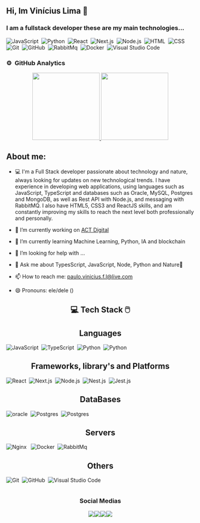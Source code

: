 ## Hi, Im Vinícius Lima  👋
### I am a fullstack developer these are my main technologies...

![JavaScript](https://img.shields.io/badge/-JavaScript-05122A?style=for-the-badge&logo=javascript)&nbsp;
![Python](https://img.shields.io/badge/-Python-05122A?style=for-the-badge&logo=python)&nbsp;
![React](https://img.shields.io/badge/-React-05122A?logo=react&style=for-the-badge)&nbsp;
![Next.js](https://img.shields.io/badge/Next.js-05122A?logo=nextdotjs&style=for-the-badge)&nbsp;
![Node.js](https://img.shields.io/badge/-Node.js-05122A?style=for-the-badge&logo=node.js)&nbsp;
![HTML](https://img.shields.io/badge/-HTML-05122A?style=for-the-badge&logo=HTML5)&nbsp;
![CSS](https://img.shields.io/badge/-CSS-05122A?style=for-the-badge&logo=CSS3&logoColor=1572B6)&nbsp;
![Git](https://img.shields.io/badge/-Git-05122A?style=for-the-badge&logo=git)&nbsp;
![GitHub](https://img.shields.io/badge/-GitHub-05122A?style=for-the-badge&logo=github)&nbsp;
![RabbitMq](https://img.shields.io/badge/RabbitMQ-05122A?logo=rabbitmq&style=for-the-badge)&nbsp;
![Docker](https://img.shields.io/badge/Docker-05122A?logo=docker&style=for-the-badge)&nbsp;
![Visual Studio Code](https://img.shields.io/badge/-Visual%20Studio%20Code-05122A?style=for-the-badge&logo=visual-studio-code&logoColor=007ACC)&nbsp;


### ⚙️ &nbsp;GitHub Analytics

<p align="center">
<a href="https://github.com/VinnyLima">
  <img height="180em" src="https://github-readme-stats.vercel.app/api?username=VinnyLima&show_icons=true&theme=algolia&include_all_commits=true&count_private=true"/>
  <img height="180em" src="https://github-readme-stats.vercel.app/api/top-langs/?username=VinnyLima&layout=compact&langs_count=8&theme=algolia"/>
</a>
</p>

##  About me:

- 💻  I'm a Full Stack developer passionate about technology and nature, always looking for updates on new technological trends. I have experience in developing web applications, using languages ​​such as JavaScript, TypeScript and databases such as Oracle, MySQL, Postgres and MongoDB, as well as Rest API with Node.js, and messaging with RabbitMQ. I also have HTML5, CSS3 and ReactJS skills, and am constantly improving my skills to reach the next level both professionally and personally.

- 🔭 I’m currently working on [ACT Digital](https://actdigital.com/pt)
- 🌱 I’m currently learning Machine Learning, Python, IA and blockchain
- 🤔 I’m looking for help with ...
- 💬 Ask me about TypesScript, JavaScript, Node, Python and Nature🌳
- 📫 How to reach me: paulo.vinicius.f.l@live.com
- 😄 Pronouns: ele/dele () 

<h2 style="text-align: center;">💻 Tech Stack 🖱️</h2>


<h2 style="text-align: center;">Languages</h2>

![JavaScript](https://img.shields.io/badge/-JavaScript-05122A?style=for-the-badge&logo=javascript)&nbsp;
![TypeScript](https://img.shields.io/badge/-Typescript-05122A?style=for-the-badge&logo=typescript)&nbsp;
![Python](https://img.shields.io/badge/-Python-05122A?style=for-the-badge&logo=python)&nbsp;
![Python](https://img.shields.io/badge/-PHP-05122A?style=for-the-badge&logo=php)&nbsp;

<h2 style="text-align: center;">Frameworks, library's and Platforms</h2>

![React](https://img.shields.io/badge/-React-05122A?logo=react&style=for-the-badge)&nbsp;
![Next.js](https://img.shields.io/badge/Next.js-000000?logo=nextdotjs&style=for-the-badge)&nbsp;
![Node.js](https://img.shields.io/badge/-Node.js-05122A?style=for-the-badge&logo=node.js)&nbsp;
![Nest.js](https://img.shields.io/badge/-Nest.js-E0234E?style=for-the-badge&logo=nestjs)&nbsp;
![Jest.js](https://img.shields.io/badge/-Jest.js-C21325?style=for-the-badge&logo=jest)&nbsp;

<h2 style="text-align: center;">DataBases</h2>

![oracle](https://img.shields.io/badge/-Oracle_PLSQL-F80000?style=for-the-badge&logo=oracle)&nbsp;
![Postgres](https://img.shields.io/badge/-PostgreSQL-fff?style=for-the-badge&logo=postgresql&logoColor=000)&nbsp;
![Postgres](https://img.shields.io/badge/-MySQL-4479A1?style=for-the-badge&logo=mysql&logoColor=fff)&nbsp;

<h2 style="text-align: center;">Servers</h2>

![Nginx](https://img.shields.io/badge/-Nginx-009639?style=for-the-badge&logo=nginx&logoColor=fff) &nbsp;
![Docker](https://img.shields.io/badge/-Docker-2496ED?style=for-the-badge&logo=docker&logoColor=fff)&nbsp;
![RabbitMq](https://img.shields.io/badge/RabbitMQ-05122A?logo=rabbitmq&style=for-the-badge)&nbsp;

<h2 style="text-align: center;">Others</h2>

![Git](https://img.shields.io/badge/-Git-05122A?style=for-the-badge&logo=git)&nbsp;
![GitHub](https://img.shields.io/badge/-GitHub-05122A?style=for-the-badge&logo=github)&nbsp;
![Visual Studio Code](https://img.shields.io/badge/-Visual%20Studio%20Code-05122A?style=for-the-badge&logo=visual-studio-code&logoColor=007ACC)&nbsp;




<div style="display: flex; flex-direction: column; justify-content: space-between; align-items:center;" > 
<h3 style="text-align: center;">Social Medias</h3> 
<div style="display: flex; justify-content: space-between; align-items:center; ">
    <a href="https://www.instagram.com/vinny_limadev/" target="_blank"><img src="https://img.shields.io/badge/-Instagram-%23E4405F?style=for-the-badge&logo=instagram&logoColor=white" target="_blank"></a>
 <a href="https://discord.gg/Vinicius Lima#8541" target="_blank"><img src="https://img.shields.io/badge/Discord-7289DA?style=for-the-badge&logo=discord&logoColor=white" target="_blank"></a> 
  <a href = "mailto:pvinfol@gmail.com"><img src="https://img.shields.io/badge/-Gmail-%23333?style=for-the-badge&logo=gmail&logoColor=white" target="_blank"></a>
  <a href="https://www.linkedin.com/in/vinicius-lima-dev/" target="_blank"><img src="https://img.shields.io/badge/-LinkedIn-%230077B5?style=for-the-badge&logo=linkedin&logoColor=white" target="_blank"></a>   
</div>
  
</div>


